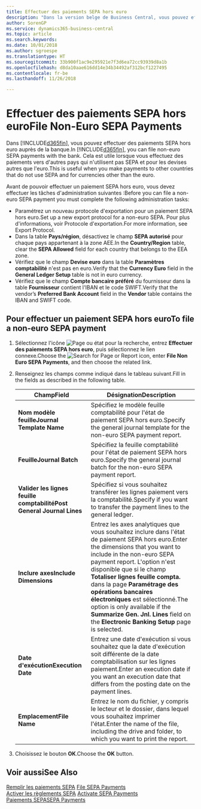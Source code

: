 ```yaml
---
title: Effectuer des paiements SEPA hors euro
description: "Dans la version belge de Business Central, vous pouvez effectuer des paiements SEPA hors euros auprès de la banque. Cela est utile lorsque vous effectuez des paiements vers d'autres pays qui n'utilisent pas SEPA et pour les devises autres que l'euro."
author: SorenGP
ms.service: dynamics365-business-central
ms.topic: article
ms.search.keywords: 
ms.date: 10/01/2018
ms.author: sgroespe
ms.translationtype: HT
ms.sourcegitcommit: 33b900f1ac9e295921e7f3d6ea72cc93939d8a1b
ms.openlocfilehash: d8da10aae616dd14e34b34492af312bcf1227495
ms.contentlocale: fr-be
ms.lasthandoff: 11/26/2018

---
```

# <a name="file-non-euro-sepa-payments"></a><span data-ttu-id="e6fee-104">Effectuer des paiements SEPA hors euro</span><span class="sxs-lookup"><span data-stu-id="e6fee-104">File Non-Euro SEPA Payments</span></span>
<span data-ttu-id="e6fee-105">Dans [!INCLUDE[d365fin](../../includes/d365fin_md.md)], vous pouvez effectuer des paiements SEPA hors euro auprès de la banque.</span><span class="sxs-lookup"><span data-stu-id="e6fee-105">In [!INCLUDE[d365fin](../../includes/d365fin_md.md)], you can file non-euro SEPA payments with the bank.</span></span> <span data-ttu-id="e6fee-106">Cela est utile lorsque vous effectuez des paiements vers d'autres pays qui n'utilisent pas SEPA et pour les devises autres que l'euro.</span><span class="sxs-lookup"><span data-stu-id="e6fee-106">This is useful when you make payments to other countries that do not use SEPA and for currencies other than the euro.</span></span>  

<span data-ttu-id="e6fee-107">Avant de pouvoir effectuer un paiement SEPA hors euro, vous devez effectuer les tâches d'administration suivantes :</span><span class="sxs-lookup"><span data-stu-id="e6fee-107">Before you can file a non-euro SEPA payment you must complete the following administration tasks:</span></span>  

- <span data-ttu-id="e6fee-108">Paramétrez un nouveau protocole d'exportation pour un paiement SEPA hors euro.</span><span class="sxs-lookup"><span data-stu-id="e6fee-108">Set up a new export protocol for a non-euro SEPA.</span></span> <span data-ttu-id="e6fee-109">Pour plus d'informations, voir Protocole d'exportation.</span><span class="sxs-lookup"><span data-stu-id="e6fee-109">For more information, see Export Protocol.</span></span>  
- <span data-ttu-id="e6fee-110">Dans la table **Pays/région**, désactivez le champ **SEPA autorisé** pour chaque pays appartenant à la zone AEE.</span><span class="sxs-lookup"><span data-stu-id="e6fee-110">In the **Country/Region** table, clear the **SEPA Allowed** field for each country that belongs to the EEA zone.</span></span>  
- <span data-ttu-id="e6fee-111">Vérifiez que le champ **Devise euro** dans la table **Paramètres comptabilité** n'est pas en euro.</span><span class="sxs-lookup"><span data-stu-id="e6fee-111">Verify that the **Currency Euro** field in the **General Ledger Setup** table is not in euro currency.</span></span>  
- <span data-ttu-id="e6fee-112">Vérifiez que le champ **Compte bancaire préféré** du fournisseur dans la table **Fournisseur** contient l'IBAN et le code SWIFT.</span><span class="sxs-lookup"><span data-stu-id="e6fee-112">Verify that the vendor’s **Preferred Bank Account** field in the **Vendor** table contains the IBAN and SWIFT code.</span></span>  

## <a name="to-file-a-non-euro-sepa-payment"></a><span data-ttu-id="e6fee-113">Pour effectuer un paiement SEPA hors euro</span><span class="sxs-lookup"><span data-stu-id="e6fee-113">To file a non-euro SEPA payment</span></span>  

1.  <span data-ttu-id="e6fee-114">Sélectionnez l'icône ![Page ou état pour la recherche](../../media/ui-search/search_small.png "Page ou état pour la recherche"), entrez **Effectuer des paiements SEPA hors euro**, puis sélectionnez le lien connexe.</span><span class="sxs-lookup"><span data-stu-id="e6fee-114">Choose the ![Search for Page or Report](../../media/ui-search/search_small.png "Search for Page or Report icon") icon, enter **File Non Euro SEPA Payments**, and then choose the related link.</span></span>  
2.  <span data-ttu-id="e6fee-115">Renseignez les champs comme indiqué dans le tableau suivant.</span><span class="sxs-lookup"><span data-stu-id="e6fee-115">Fill in the fields as described in the following table.</span></span>  

    |<span data-ttu-id="e6fee-116">Champ</span><span class="sxs-lookup"><span data-stu-id="e6fee-116">Field</span></span>|<span data-ttu-id="e6fee-117">Désignation</span><span class="sxs-lookup"><span data-stu-id="e6fee-117">Description</span></span>|  
    |---------------------------------|---------------------------------------|  
    |<span data-ttu-id="e6fee-118">**Nom modèle feuille**</span><span class="sxs-lookup"><span data-stu-id="e6fee-118">**Journal Template Name**</span></span>|<span data-ttu-id="e6fee-119">Spécifiez le modèle feuille comptabilité pour l'état de paiement SEPA hors euro.</span><span class="sxs-lookup"><span data-stu-id="e6fee-119">Specify the general journal template for the non-euro SEPA payment report.</span></span>|  
    |<span data-ttu-id="e6fee-120">**Feuille**</span><span class="sxs-lookup"><span data-stu-id="e6fee-120">**Journal Batch**</span></span>|<span data-ttu-id="e6fee-121">Spécifiez la feuille comptabilité pour l'état de paiement SEPA hors euro.</span><span class="sxs-lookup"><span data-stu-id="e6fee-121">Specify the general journal batch for the non-euro SEPA payment report.</span></span>|  
    |<span data-ttu-id="e6fee-122">**Valider les lignes feuille comptabilité**</span><span class="sxs-lookup"><span data-stu-id="e6fee-122">**Post General Journal Lines**</span></span>|<span data-ttu-id="e6fee-123">Spécifiez si vous souhaitez transférer les lignes paiement vers la comptabilité.</span><span class="sxs-lookup"><span data-stu-id="e6fee-123">Specify if you want to transfer the payment lines to the general ledger.</span></span>|  
    |<span data-ttu-id="e6fee-124">**Inclure axes**</span><span class="sxs-lookup"><span data-stu-id="e6fee-124">**Include Dimensions**</span></span>|<span data-ttu-id="e6fee-125">Entrez les axes analytiques que vous souhaitez inclure dans l'état de paiement SEPA hors euro.</span><span class="sxs-lookup"><span data-stu-id="e6fee-125">Enter the dimensions that you want to include in the non-euro SEPA payment report.</span></span> <span data-ttu-id="e6fee-126">L'option n'est disponible que si le champ **Totaliser lignes feuille compta.** dans la page **Paramétrage des opérations bancaires électroniques** est sélectionné.</span><span class="sxs-lookup"><span data-stu-id="e6fee-126">The option is only available if the **Summarize Gen. Jnl. Lines** field on the **Electronic Banking Setup** page is selected.</span></span>|  
    |<span data-ttu-id="e6fee-127">**Date d'exécution**</span><span class="sxs-lookup"><span data-stu-id="e6fee-127">**Execution Date**</span></span>|<span data-ttu-id="e6fee-128">Entrez une date d'exécution si vous souhaitez que la date d'exécution soit différente de la date comptabilisation sur les lignes paiement.</span><span class="sxs-lookup"><span data-stu-id="e6fee-128">Enter an execution date if you want an execution date that differs from the posting date on the payment lines.</span></span>|  
    |<span data-ttu-id="e6fee-129">**Emplacement**</span><span class="sxs-lookup"><span data-stu-id="e6fee-129">**File Name**</span></span>|<span data-ttu-id="e6fee-130">Entrez le nom du fichier, y compris le lecteur et le dossier, dans lequel vous souhaitez imprimer l'état.</span><span class="sxs-lookup"><span data-stu-id="e6fee-130">Enter the name of the file, including the drive and folder, to which you want to print the report.</span></span>|  

3.  <span data-ttu-id="e6fee-131">Choisissez le bouton **OK**.</span><span class="sxs-lookup"><span data-stu-id="e6fee-131">Choose the **OK** button.</span></span>  

## <a name="see-also"></a><span data-ttu-id="e6fee-132">Voir aussi</span><span class="sxs-lookup"><span data-stu-id="e6fee-132">See Also</span></span>  
 <span data-ttu-id="e6fee-133">[Remplir les paiements SEPA](how-to-file-sepa-payments.md) </span><span class="sxs-lookup"><span data-stu-id="e6fee-133">[File SEPA Payments](how-to-file-sepa-payments.md) </span></span>  
 <span data-ttu-id="e6fee-134">[Activer les règlements SEPA](how-to-activate-sepa-payments.md) </span><span class="sxs-lookup"><span data-stu-id="e6fee-134">[Activate SEPA Payments](how-to-activate-sepa-payments.md) </span></span>  
 [<span data-ttu-id="e6fee-135">Paiements SEPA</span><span class="sxs-lookup"><span data-stu-id="e6fee-135">SEPA Payments</span></span>](sepa-payments.md)

